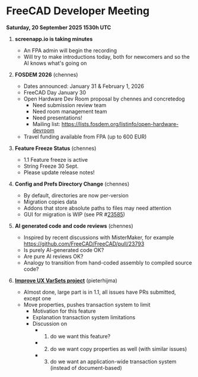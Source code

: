 # FreeCAD Developer Meeting

**Saturday, 20 September 2025 1530h UTC**

1. **screenapp.io is taking minutes**
   - An FPA admin will begin the recording
   - Will try to make introductions today, both for newcomers and so the AI knows what's going on
  
2. **FOSDEM 2026** (chennes)
   - Dates announced: January 31 & February 1, 2026
   - FreeCAD Day January 30
   - Open Hardware Dev Room proposal by chennes and concretedog
       - Need submission review team
       - Need room management team
       - Need presentations!
       - Mailing list: https://lists.fosdem.org/listinfo/open-hardware-devroom
    - Travel funding available from FPA (up to 600 EUR)
     
3. **Feature Freeze Status** (chennes)
   - 1.1 Feature freeze is active
   - String Freeze 30 Sept.
   - Please update release notes!

4. **Config and Prefs Directory Change** (chennes)
   - By default, directories are now per-version
   - Migration copies data
   - Addons that store absolute paths to files may need attention
   - GUI for migration is WIP (see PR #[23585](https://github.com/FreeCAD/FreeCAD/pull/23585))

5. **AI generated code and code reviews** (chennes)
   - Inspired by recent discussions with MisterMaker, for example https://github.com/FreeCAD/FreeCAD/pull/23793
   - Is purely AI-generated code OK?
   - Are pure AI reviews OK?
   - Analogy to transition from hand-coded assembly to compiled source code?

6. **[Improve UX VarSets project](https://github.com/orgs/FreeCAD/projects/30/views/1)** (pieterhijma)
   - Almost done, large part is in 1.1, all issues have PRs submitted, except one
   - Move properties, pushes transaction system to limit
     - Motivation for this feature
     - Explanation transaction system limitations
     - Discussion on
       - 1) do we want this feature?
	   - 2) do we want copy properties as well (with similar issues)
	   - 3) do we want an application-wide transaction system (instead of document-based)
